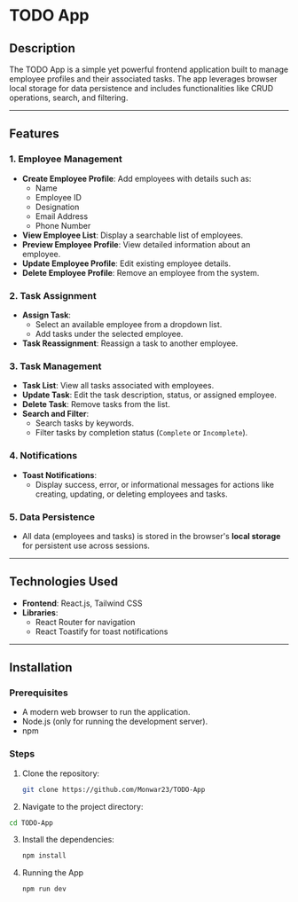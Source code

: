 # TODO App

## Description
The TODO App is a simple yet powerful frontend application built to manage employee profiles and their associated tasks. The app leverages browser local storage for data persistence and includes functionalities like CRUD operations, search, and filtering.

---

## Features

### 1. Employee Management
- **Create Employee Profile**: Add employees with details such as:
  - Name
  - Employee ID
  - Designation
  - Email Address
  - Phone Number
- **View Employee List**: Display a searchable list of employees.
- **Preview Employee Profile**: View detailed information about an employee.
- **Update Employee Profile**: Edit existing employee details.
- **Delete Employee Profile**: Remove an employee from the system.

### 2. Task Assignment
- **Assign Task**:
  - Select an available employee from a dropdown list.
  - Add tasks under the selected employee.
- **Task Reassignment**: Reassign a task to another employee.

### 3. Task Management
- **Task List**: View all tasks associated with employees.
- **Update Task**: Edit the task description, status, or assigned employee.
- **Delete Task**: Remove tasks from the list.
- **Search and Filter**:
  - Search tasks by keywords.
  - Filter tasks by completion status (`Complete` or `Incomplete`).

### 4. Notifications
- **Toast Notifications**:
  - Display success, error, or informational messages for actions like creating, updating, or deleting employees and tasks.

### 5. Data Persistence
- All data (employees and tasks) is stored in the browser's **local storage** for persistent use across sessions.

---

## Technologies Used
- **Frontend**: React.js, Tailwind CSS
- **Libraries**:
  - React Router for navigation
  - React Toastify for toast notifications

---

## Installation

### Prerequisites
- A modern web browser to run the application.
- Node.js (only for running the development server).
- npm

### Steps
1. Clone the repository:
   ```bash
   git clone https://github.com/Monwar23/TODO-App

 2. Navigate to the project directory:

   ```bash
   cd TODO-App
   ```

3. Install the dependencies:

   ```bash
   npm install

4. Running the App
     ```bash
   npm run dev  
